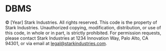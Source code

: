 # DBMS
© [Year] Stark Industries. All rights reserved. This code is the property of Stark Industries. Unauthorized copying, modification, distribution, or use of this code, in whole or in part, is strictly prohibited. For permission requests, please contact Stark Industries at 1234 Innovation Way, Palo Alto, CA 94301, or via email at legal@starkindustries.com.
